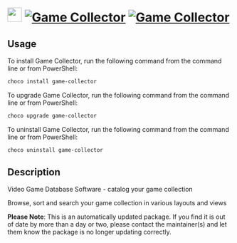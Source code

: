 ﻿# <img src="https://cdn.jsdelivr.net/gh/mkevenaar/chocolatey-packages@4de82d783c8574401d9b506f1391a611db64c3e6/icons/game-collector.png" width="32" height="32"/> [![Game Collector](https://img.shields.io/chocolatey/v/game-collector.svg?label=Game+Collector)](https://chocolatey.org/packages/game-collector) [![Game Collector](https://img.shields.io/chocolatey/dt/game-collector.svg)](https://chocolatey.org/packages/game-collector)

## Usage
To install Game Collector, run the following command from the command line or from PowerShell:
```powershell
choco install game-collector
```

To upgrade Game Collector, run the following command from the command line or from PowerShell:
```powershell
choco upgrade game-collector
```

To uninstall Game Collector, run the following command from the command line or from PowerShell:
```powershell
choco uninstall game-collector
```

## Description
Video Game Database Software - catalog your game collection

Browse, sort and search your game collection in various layouts and views

**Please Note**: This is an automatically updated package. If you find it is
out of date by more than a day or two, please contact the maintainer(s) and
let them know the package is no longer updating correctly.


